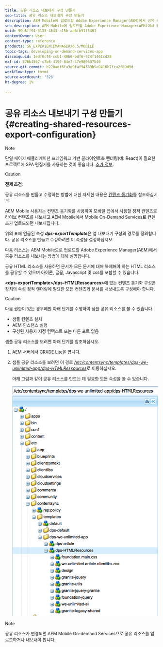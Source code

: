 ```yaml
---
title: 공유 리소스 내보내기 구성 만들기
seo-title: 공유 리소스 내보내기 구성 만들기
description: AEM Mobile에 업로드할 Adobe Experience Manager(AEM)에서 공유 리소스를 내보내는 방법에 대해 알려면 이 페이지를 따르십시오.
seo-description: AEM Mobile에 업로드할 Adobe Experience Manager(AEM)에서 공유 리소스를 내보내는 방법에 대해 알려면 이 페이지를 따르십시오.
uuid: 99b8ff94-8135-4643-a15b-aa6fb91f5401
contentOwner: User
content-type: reference
products: SG_EXPERIENCEMANAGER/6.5/MOBILE
topic-tags: developing-on-demand-services-app
discoiquuid: 1edf6c76-ccb1-40b6-bdf6-924f1461cd28
exl-id: 576b4567-c7b6-4196-84e7-47e980637540
source-git-commit: b220adf6fa3e9faf94389b9a9416b7fca2f89d9d
workflow-type: tm+mt
source-wordcount: '326'
ht-degree: 1%

---
```


# 공유 리소스 내보내기 구성 만들기{#creating-shared-resources-export-configuration}

>[!NOTE]
>
>단일 페이지 애플리케이션 프레임워크 기반 클라이언트측 렌더링(예: React)이 필요한 프로젝트에 SPA 편집기를 사용하는 것이 좋습니다. [추가 정보](/help/sites-developing/spa-overview.md).

>[!CAUTION]
>
>**전제 조건**:
>
>공유 리소스를 만들고 수정하는 방법에 대한 자세한 내용은 [컨텐츠 동기화](/help/mobile/mobile-ondemand-contentsync.md)를 참조하십시오.

AEM Mobile 사용자는 컨텐츠 동기화를 사용하여 모바일 앱에서 사용할 정적 컨텐츠로 라이브 컨텐츠를 내보내고 AEM Mobile에서 Mobile On-Demand Services로 컨텐츠가 업로드되면 내보내집니다.

위의 표에 언급된 속성 ***dps-exportTemplate***&#x200B;은 앱 내보내기 구성의 경로를 정의합니다. 공유 리소스를 만들고 수정하려면 이 속성을 설정하십시오.

다음 리소스는 AEM Mobile으로 업로드할 Adobe Experience Manager(AEM)에서 공유 리소스를 내보내는 방법에 대해 설명합니다.

공유 HTML 리소스를 사용하면 문서가 모든 문서에 대해 복제해야 하는 HTML 리소스를 공유할 수 있으며 아이콘, 글꼴, Javascript 및 css를 포함할 수 있습니다.

**&lt;dps-exportTemplate>/dps-HTMLRessources>**&#x200B;에 있는 컨텐츠 동기화 구성은 장치의 속성 정적 렌더링에 필요한 모든 컨텐츠와 문서를 내보내도록 구성해야 합니다.

>[!CAUTION]
>
>다음 권한이 있는 경우에만 아래 단계를 수행하여 샘플 공유 리소스를 볼 수 있습니다.
>
>* 샘플 컨텐츠 설치
>* AEM 인스턴스 실행
>* 구성된 사용자 지정 컨텍스트 또는 다른 포트 없음

>



샘플 공유 리소스를 보려면 아래 단계를 참조하십시오.

1. AEM 서버에서 CRXDE Lite을 엽니다.
1. 샘플 공유 리소스를 보려면 이 경로 *[/etc/contentsync/templates/dps-we-unlimited-app/dps-HTMLRessources](http://localhost:4502/crx/de/index.jsp#/etc/contentsync/templates/dps-we-unlimited-app/dps-HTMLResources)*&#x200B;로 이동하십시오.

   아래 그림과 같이 공유 리소스를 만드는 데 필요한 모든 속성을 볼 수 있습니다.

   ![chlimage_1-145](assets/chlimage_1-145.png)

>[!NOTE]
>
>공유 리소스가 변경되면 AEM Mobile On-demand Services으로 공유 리소스를 업로드하거나 내보내야 합니다.
